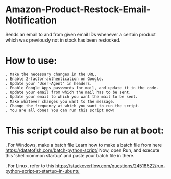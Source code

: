 # Amazon-Product-Restock-Email-Notification
Sends an email to and from given email IDs whenever a certain product which was previously not in stock has been restocked.


# How to use:
    . Make the necessary changes in the URL.
    . Enable 2-factor-authentication on Google.
    . Update your "User-Agent" in headers.
    . Enable Google Apps passwords for mail, and update it in the code.
    . Update your email from which the mail has to be sent.
    . Update your email to which you want the mail to be sent.
    . Make whatever changes you want to the message.
    . Change the frequency at which you want to run the script.
    . You are all done! You can run this script now!
    
    
    
# This script could also be run at boot:

  . For Windows, make a batch file 
	Learn how to make a batch file from here https://datatofish.com/batch-python-script/
	Now, open Run, and execute this 'shell:common startup' and paste your batch file in there.
  
  . For Linux, refer to this https://stackoverflow.com/questions/24518522/run-python-script-at-startup-in-ubuntu
